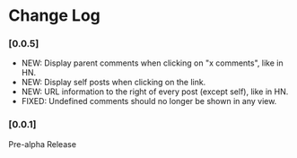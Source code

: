 # Change Log

### [0.0.5]

*   NEW: Display parent comments when clicking on "x comments", like in HN.
*   NEW: Display self posts when clicking on the link.
*   NEW: URL information to the right of every post (except self), like in HN.
*   FIXED: Undefined comments should no longer be shown in any view.

### [0.0.1]

Pre-alpha Release